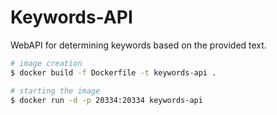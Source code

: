 # Keywords-API

WebAPI for determining keywords based on the provided text.

```bash
# image creation
$ docker build -f Dockerfile -t keywords-api .

# starting the image
$ docker run -d -p 20334:20334 keywords-api
```
